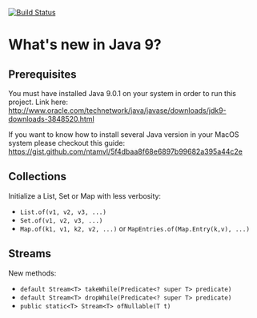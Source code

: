 [![Build Status](https://travis-ci.org/jesusgsdev/whatsnewinjava9.svg?branch=master)](https://travis-ci.org/jesusgsdev/whatsnewinjava9)
# What's new in Java 9?

## Prerequisites
You must have installed Java 9.0.1 on your system in order to run this project. 
Link here: http://www.oracle.com/technetwork/java/javase/downloads/jdk9-downloads-3848520.html

If you want to know how to install several Java version in your MacOS system please
checkout this guide: https://gist.github.com/ntamvl/5f4dbaa8f68e6897b99682a395a44c2e

## Collections

Initialize a List, Set or Map with less verbosity:

- `List.of(v1, v2, v3, ...)`
- `Set.of(v1, v2, v3, ...)`
- `Map.of(k1, v1, k2, v2, ...)` or `MapEntries.of(Map.Entry(k,v), ...)`


## Streams
New methods:
- `default Stream<T> takeWhile(Predicate<? super T> predicate)`
- `default Stream<T> dropWhile(Predicate<? super T> predicate)`
- `public static<T> Stream<T> ofNullable(T t)`